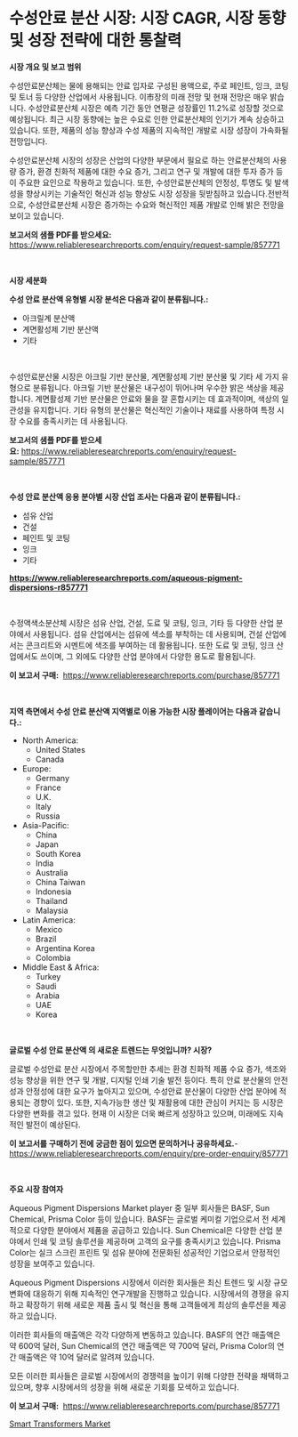 <p><h1>수성안료 분산 시장: 시장 CAGR, 시장 동향 및 성장 전략에 대한 통찰력</h1></p><p><strong>시장 개요 및 보고 범위</strong></p>
<p><p>수성안료분산체는 물에 용해되는 안료 입자로 구성된 용액으로, 주로 페인트, 잉크, 코팅 및 토너 등 다양한 산업에서 사용됩니다. 이市장의 미래 전망 및 현재 전망은 매우 밝습니다. 수성안료분산체 시장은 예측 기간 동안 연평균 성장률인 11.2%로 성장할 것으로 예상됩니다. 최근 시장 동향에는 높은 수요로 인한 안료분산체의 인기가 계속 상승하고 있습니다. 또한, 제품의 성능 향상과 수성 제품의 지속적인 개발로 시장 성장이 가속화될 전망입니다.</p><p>수성안료분산체 시장의 성장은 산업의 다양한 부문에서 필요로 하는 안료분산체의 사용량 증가, 환경 친화적 제품에 대한 수요 증가, 그리고 연구 및 개발에 대한 투자 증가 등이 주요한 요인으로 작용하고 있습니다. 또한, 수성안료분산체의 안정성, 투명도 및 발색성을 향상시키는 기술적인 혁신과 성능 향상도 시장 성장을 뒷받침하고 있습니다.전반적으로, 수성안료분산체 시장은 증가하는 수요와 혁신적인 제품 개발로 인해 밝은 전망을 보이고 있습니다.</p></p>
<p><strong>보고서의 샘플 PDF를 받으세요:</strong> <a href="https://www.reliableresearchreports.com/enquiry/request-sample/857771">https://www.reliableresearchreports.com/enquiry/request-sample/857771</a></p>
<p>&nbsp;</p>
<p><strong>시장 세분화</strong></p>
<p><strong>수성 안료 분산액 유형별 시장 분석은 다음과 같이 분류됩니다.:</strong></p>
<p><ul><li>아크릴계 분산액</li><li>계면활성제 기반 분산액</li><li>기타</li></ul></p>
<p>&nbsp;</p>
<p><p>수성안료분산물 시장은 아크릴 기반 분산물, 계면활성제 기반 분산물 및 기타 세 가지 유형으로 분류됩니다. 아크릴 기반 분산물은 내구성이 뛰어나며 우수한 밝은 색상을 제공합니다. 계면활성제 기반 분산물은 안료와 물을 잘 혼합시키는 데 효과적이며, 색상의 일관성을 유지합니다. 기타 유형의 분산물은 혁신적인 기술이나 재료를 사용하여 특정 시장 수요를 충족시키는 데 사용됩니다.</p></p>
<p><strong>보고서의 샘플 PDF를 받으세요:</strong>&nbsp;<a href="https://www.reliableresearchreports.com/enquiry/request-sample/857771">https://www.reliableresearchreports.com/enquiry/request-sample/857771</a></p>
<p>&nbsp;</p>
<p><strong> 수성 안료 분산액 응용 분야별 시장 산업 조사는 다음과 같이 분류됩니다.:</strong></p>
<p><ul><li>섬유 산업</li><li>건설</li><li>페인트 및 코팅</li><li>잉크</li><li>기타</li></ul></p>
<p><strong><a href="https://www.reliableresearchreports.com/aqueous-pigment-dispersions-r857771">https://www.reliableresearchreports.com/aqueous-pigment-dispersions-r857771</a></strong></p>
<p>&nbsp;</p>
<p><p>수정액색소분산체 시장은 섬유 산업, 건설, 도료 및 코팅, 잉크, 기타 등 다양한 산업 분야에서 사용됩니다. 섬유 산업에서는 섬유에 색소를 부착하는 데 사용되며, 건설 산업에서는 콘크리트와 시멘트에 색조를 부여하는 데 활용됩니다. 또한 도료 및 코팅, 잉크 산업에서도 쓰이며, 그 외에도 다양한 산업 분야에서 다양한 용도로 활용됩니다.</p></p>
<p><strong>이 보고서 구매:</strong>&nbsp; <a href="https://www.reliableresearchreports.com/purchase/857771">https://www.reliableresearchreports.com/purchase/857771</a></p>
<p>&nbsp;</p>
<p><strong>지역 측면에서 수성 안료 분산액 지역별로 이용 가능한 시장 플레이어는 다음과 같습니다.:</strong></p>
<p><ul>
    <li>
        North America:
        <ul>
            <li>United States</li>
            <li>Canada</li>
        </ul>
    </li>
    <li>
        Europe:
        <ul>
            <li>Germany</li>
            <li>France</li>
            <li>U.K.</li>
            <li>Italy</li>
            <li>Russia</li>
        </ul>
    </li>
    <li>
        Asia-Pacific:
        <ul>
            <li>China</li>
            <li>Japan</li>
            <li>South Korea</li>
            <li>India</li>
            <li>Australia</li>
            <li>China Taiwan</li>
            <li>Indonesia</li>
            <li>Thailand</li>
            <li>Malaysia</li>
        </ul>
    </li>
    <li>
        Latin America:
        <ul>
            <li>Mexico</li>
            <li>Brazil</li>
            <li>Argentina Korea</li>
            <li>Colombia</li>
        </ul>
    </li>
    <li>
        Middle East & Africa:
        <ul>
            <li>Turkey</li>
            <li>Saudi</li>
            <li>Arabia</li>
            <li>UAE</li>
            <li>Korea</li>
        </ul>
    </li>
    </ul></p>
<p>&nbsp;</p>
<p><strong>글로벌 수성 안료 분산액 의 새로운 트렌드는 무엇입니까? 시장?</strong></p>
<p><p>글로벌 수성안료 분산 시장에서 주목할만한 추세는 환경 친화적 제품 수요 증가, 색조와 성능 향상을 위한 연구 및 개발, 디지털 인쇄 기술 발전 등이다. 특히 안료 분산물의 안전성과 안정성에 대한 요구가 높아지고 있으며, 수성안료 분산물이 다양한 산업 분야에 적용되는 경향이 있다. 또한, 지속가능한 생산 및 재활용에 대한 관심이 커지는 등 시장은 다양한 변화를 겪고 있다. 현재 이 시장은 더욱 빠르게 성장하고 있으며, 미래에도 지속적인 발전이 예상된다.</p></p>
<p><strong>이 보고서를 구매하기 전에 궁금한 점이 있으면 문의하거나 공유하세요.</strong>- <a href="https://www.reliableresearchreports.com/enquiry/pre-order-enquiry/857771">https://www.reliableresearchreports.com/enquiry/pre-order-enquiry/857771</a></p>
<p>&nbsp;</p>
<p><strong>주요 시장 참여자</strong></p>
<p><p>Aqueous Pigment Dispersions Market player 중 일부 회사들은 BASF, Sun Chemical, Prisma Color 등이 있습니다. BASF는 글로벌 케미컬 기업으로서 전 세계적으로 다양한 분야에서 제품을 공급하고 있습니다. Sun Chemical은 다양한 산업 분야에서 인쇄 및 코팅 솔루션을 제공하며 고객의 요구를 충족시키고 있습니다. Prisma Color는 실크 스크린 프린트 및 섬유 분야에 전문화된 성공적인 기업으로서 안정적인 성장을 보여주고 있습니다.</p><p>Aqueous Pigment Dispersions 시장에서 이러한 회사들은 최신 트렌드 및 시장 규모 변화에 대응하기 위해 지속적인 연구개발을 진행하고 있습니다. 시장에서의 경쟁을 유지하고 확장하기 위해 새로운 제품 출시 및 혁신을 통해 고객들에게 최상의 솔루션을 제공하고 있습니다.</p><p>이러한 회사들의 매출액은 각각 다양하게 변동하고 있습니다. BASF의 연간 매출액은 약 600억 달러, Sun Chemical의 연간 매출액은 약 700억 달러, Prisma Color의 연간 매출액은 약 10억 달러로 알려져 있습니다.</p><p>모든 이러한 회사들은 글로벌 시장에서의 경쟁력을 높이기 위해 다양한 전략을 채택하고 있으며, 향후 시장에서의 성장을 위해 새로운 기회를 모색하고 있습니다.</p></p>
<p><strong>이 보고서 구매:</strong>&nbsp;&nbsp;<a href="https://www.reliableresearchreports.com/purchase/857771">https://www.reliableresearchreports.com/purchase/857771</a></p>
<p><p><a href="https://github.com/WillieWoodard/Market-Research-Report-List-4/blob/main/smart-transformers-market.md">Smart Transformers Market</a></p></p>